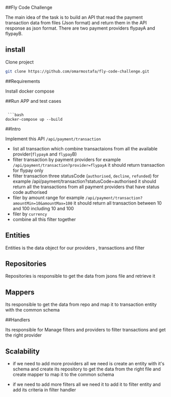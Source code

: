 ##Fly Code Challenge

The main idea of the task is to build an API that read the payment transaction data from files (Json format) and return them in the API response as json format. There are two payment providers flypayA and flypayB.

## install 
Clone project 

```bash
git clone https://github.com/omarmostafa/fly-code-challenge.git
``` 

##Requirements

Install docker compose 

 ##Run APP and test cases
```

 ```bash
docker-compose up --build
 ``` 
 
 ##Intro
 
 Implement this API `/api/payment/transaction `
 -  list all transaction which combine transactaions from all the available provider(`flypayA` and `flypay`B)
 -  filter transaction by payment providers for example `/api/payment/transaction?provider=flypayA` it should return transaction for flypay only
 -  filter transaction three statusCode (`authorised`, `decline`, `refunded`) for example /api/payment/transaction?statusCode=authorised it should return all the transactions from all payment providers that have status code authorised
 -  filer by amount range for example `/api/payment/transaction?amountMin=10&amountMax=100` it should return all transaction between 10 and 100 including 10 and 100
 -  filer by `currency` 
 -  combine all this filter together 

 
 ## Entities 
 
 Entities is the data object for our providers , transactions and filter
 
 ## Repositories 
 
 Repositories is responsible to get the data from jsons file and retrieve it 
 
 ## Mappers
 
 Its responsible to get the data from repo and map it to transaction entity with the common schema
 

##Handlers

Its responsible for Manage filters and providers to filter transactions and get the right provider

## Scalability
- if we need to add more providers all we need is create an entity with it's schema and create its repository to get the data from the right file and create mapper to map it to the common schema

- if we need to add more filters all we need it to add it to filter entity and add its criteria in filter handler